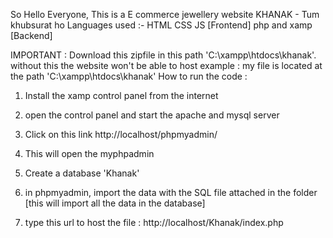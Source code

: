 So Hello Everyone,
This is a E commerce jewellery website 
KHANAK - Tum khubsurat ho 
Languages used :- HTML CSS JS [Frontend]
                  php and xamp [Backend]
                  
IMPORTANT : Download this zipfile in this path 'C:\xampp\htdocs\khanak'. without this the website won't be able to host
example : my file is located at the path 'C:\xampp\htdocs\khanak'
How to run the code :
1. Install the xamp control panel from the internet
2. open the control panel and start the apache and mysql server
3. Click on this link http://localhost/phpmyadmin/
4. This will open the myphpadmin
5. Create a database 'Khanak'
6. in phpmyadmin, import the data with the SQL file attached in the folder [this will import all the data in the database]

7. type this url to host the file : http://localhost/Khanak/index.php

   
